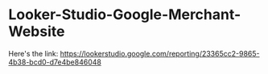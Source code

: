 # Looker-Studio-Google-Merchant-Website
Here's the link: https://lookerstudio.google.com/reporting/23365cc2-9865-4b38-bcd0-d7e4be846048
